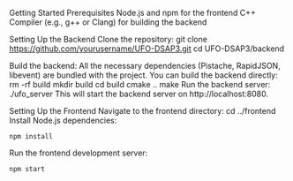
Getting Started
  Prerequisites
  Node.js and npm for the frontend
  C++ Compiler (e.g., g++ or Clang) for building the backend

Setting Up the Backend
  Clone the repository:
    git clone https://github.com/yourusername/UFO-DSAP3.git
    cd UFO-DSAP3/backend
    
  Build the backend: All the necessary dependencies (Pistache, RapidJSON, libevent) are bundled with the project. You can build the backend directly:
    rm -rf build
    mkdir build
    cd build
    cmake ..
    make
  Run the backend server:
    ./ufo_server
    This will start the backend server on http://localhost:8080.

Setting Up the Frontend
  Navigate to the frontend directory:
    cd ../frontend
  Install Node.js dependencies:

    npm install
  Run the frontend development server:

    npm start
  
